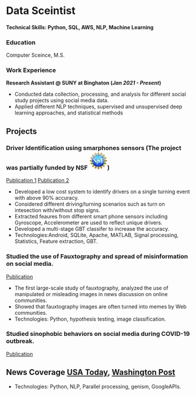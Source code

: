 # Data Sceintist

#### Technical Skills: Python, SQL, AWS, NLP, Machine Learning

### Education
Computer Sceince, M.S.

### Work Experience
**Research Assistant @ SUNY at Binghaton (_Jan 2021 - Present_)**
- Conducted data collection, processing, and analysis for different social study projects using social media data.
- Applied different NLP techniques, supervised and unsupervised deep learning approaches, and statistical methods

## Projects
### Driver Identification using smarphones sensors (The project was partially funded by NSF <img src="./assets/img/nsf.jpeg" width="50" />)
[Publication 1](https://dl.acm.org/doi/abs/10.1145/3241539.3267769)
[Publication 2](https://ieeexplore.ieee.org/abstract/document/9209713)

- Developed a low cost system to identify drivers on a single turning event with above 90% accuracy.
- Considered different driving/turning scenarios such as turn on intesection with/without stop signs.
- Extracted feaures from different smart phone sensors including Gyroscope, Accelerometer are used to reflect unique drivers.
- Developed a multi-stage GBT classifer to increase the accuracy.
- Technologies:Android, SQLite, Apache, MATLAB, Signal processing, Statistics, Feature extraction, GBT.
  
### Studied the use of Fauxtography and spread of misinformation on social media.
[Publication](https://arxiv.org/pdf/2009.11792.pdf)

- The first large-scale study of fauxtography, analyzed the use of manipulated or misleading images in news discussion on online communities.
- Showed that fauxtography images are often turned into memes by Web communities.
- Technologies: Python, hypothesis testing, image classification.

### Studied sinophobic behaviors on social media during COVID-19 outbreak. 
[Publication](https://arxiv.org/pdf/2009.11792.pdf](https://ui.adsabs.harvard.edu/abs/2020arXiv200404046T/abstract)https://ui.adsabs.harvard.edu/abs/2020arXiv200404046T/abstract)
## News Coverage [USA Today](https://www.usatoday.com/story/tech/2021/03/24/asian-american-hate-crimes-covid-harassment-atlanta-google-facebook-youtube/6973659002/), [Washington Post](https://www.washingtonpost.com/technology/2020/04/08/coronavirus-spreads-so-does-online-racism-targeting-asians-new-research-shows/)

- Technologies: Python, NLP, Parallel processing, genism, GoogleAPIs.
